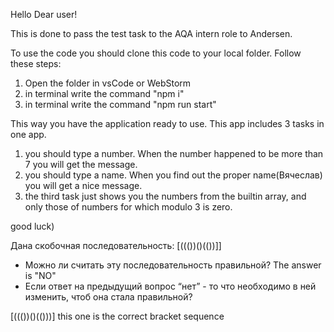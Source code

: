 Hello Dear user!

This is done to pass the test task to the AQA intern role to Andersen.

To use the code you should clone this code to your local folder.
Follow these steps:

1. Open the folder in vsCode or WebStorm
2. in terminal write the command "npm i"
3. in terminal write the command "npm run start"

This way you have the application ready to use. 
This app includes 3 tasks in one app. 
1. you should type a number. When the number happened to be more than 7 you will get the message.
2. you should type a name. When you find out the proper name(Вячеслав) you will get a nice message.
3. the third task just shows you the numbers from the builtin array, and only those of numbers for which modulo 3 is zero.

good luck)

Дана скобочная последовательность: [((())()(())]]
- Можно ли считать эту последовательность правильной?
  The answer is  "NO"
- Если ответ на предыдущий вопрос “нет” - то что необходимо в ней изменить, чтоб она стала правильной?

[((())()(()))]
this one is the correct bracket sequence